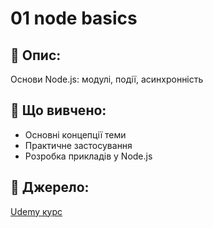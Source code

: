 # 01 node basics

## 📌 Опис:
Основи Node.js: модулі, події, асинхронність

## 🧠 Що вивчено:
- Основні концепції теми
- Практичне застосування
- Розробка прикладів у Node.js

## 📎 Джерело:
[Udemy курс](https://www.udemy.com/course/nodejs-express-mongodb-bootcamp/)
